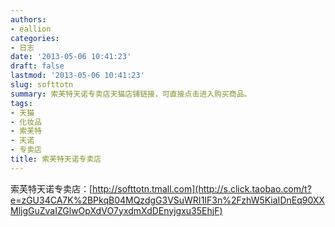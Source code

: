 ```yaml
---
authors:
- eallion
categories:
- 日志
date: '2013-05-06 10:41:23'
draft: false
lastmod: '2013-05-06 10:41:23'
slug: softtotn
summary: 索芙特天诺专卖店天猫店铺链接，可直接点击进入购买商品。
tags:
- 天猫
- 化妆品
- 索芙特
- 天诺
- 专卖店
title: 索芙特天诺专卖店
---
```


索芙特天诺专卖店：[http://softtotn.tmall.com](http://s.click.taobao.com/t?e=zGU34CA7K%2BPkqB04MQzdgG3VSuWRI1IF3n%2FzhW5KiaIDnEq90XXMljgGuZvaIZGlwOpXdVO7yxdmXdDEnyjgxu35EhjF)